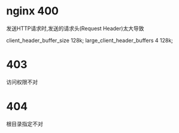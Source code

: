 # nginx 400

发送HTTP请求时,发送的请求头(Request Header)太大导致

client_header_buffer_size    128k;
large_client_header_buffers  4  128k;

# 403 

访问权限不对

# 404
根目录指定不对